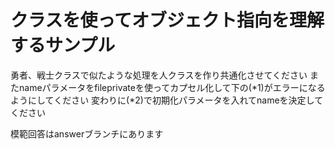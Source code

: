 # クラスを使ってオブジェクト指向を理解するサンプル

勇者、戦士クラスで似たような処理を人クラスを作り共通化させてください
またnameパラメータをfileprivateを使ってカプセル化して下の(*1)がエラーになるようにしてください
変わりに(*2)で初期化パラメータを入れてnameを決定してください

模範回答はanswerブランチにあります
